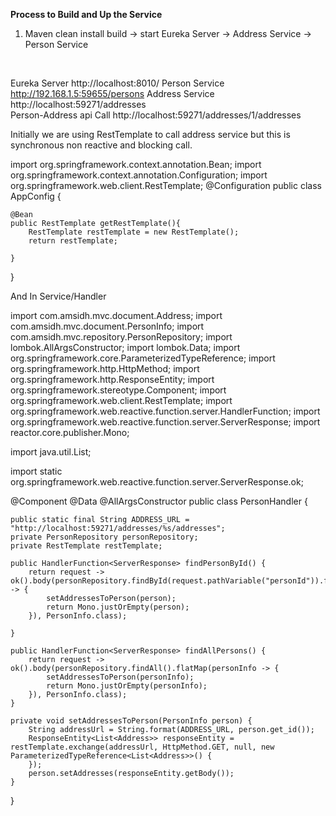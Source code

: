 <b> Process to Build and Up the Service  </b>
1) Maven clean install build -> start Eureka Server -> Address Service -> Person Service
<br>

Eureka Server  http://localhost:8010/
Person Service http://192.168.1.5:59655/persons
Address Service http://localhost:59271/addresses
<br>
Person-Address api Call http://localhost:59271/addresses/1/addresses

Initially we are using RestTemplate to call address service but this is synchronous non reactive and blocking call.

import org.springframework.context.annotation.Bean;
import org.springframework.context.annotation.Configuration;
import org.springframework.web.client.RestTemplate;
@Configuration
public class AppConfig {

    @Bean
    public RestTemplate getRestTemplate(){
        RestTemplate restTemplate = new RestTemplate();
        return restTemplate;

    }
}



And In Service/Handler


import com.amsidh.mvc.document.Address;
import com.amsidh.mvc.document.PersonInfo;
import com.amsidh.mvc.repository.PersonRepository;
import lombok.AllArgsConstructor;
import lombok.Data;
import org.springframework.core.ParameterizedTypeReference;
import org.springframework.http.HttpMethod;
import org.springframework.http.ResponseEntity;
import org.springframework.stereotype.Component;
import org.springframework.web.client.RestTemplate;
import org.springframework.web.reactive.function.server.HandlerFunction;
import org.springframework.web.reactive.function.server.ServerResponse;
import reactor.core.publisher.Mono;

import java.util.List;

import static org.springframework.web.reactive.function.server.ServerResponse.ok;

@Component
@Data
@AllArgsConstructor
public class PersonHandler {

    public static final String ADDRESS_URL = "http://localhost:59271/addresses/%s/addresses";
    private PersonRepository personRepository;
    private RestTemplate restTemplate;

    public HandlerFunction<ServerResponse> findPersonById() {
        return request -> ok().body(personRepository.findById(request.pathVariable("personId")).flatMap(person -> {
            setAddressesToPerson(person);
            return Mono.justOrEmpty(person);
        }), PersonInfo.class);

    }

    public HandlerFunction<ServerResponse> findAllPersons() {
        return request -> ok().body(personRepository.findAll().flatMap(personInfo -> {
            setAddressesToPerson(personInfo);
            return Mono.justOrEmpty(personInfo);
        }), PersonInfo.class);
    }

    private void setAddressesToPerson(PersonInfo person) {
        String addressUrl = String.format(ADDRESS_URL, person.get_id());
        ResponseEntity<List<Address>> responseEntity = restTemplate.exchange(addressUrl, HttpMethod.GET, null, new ParameterizedTypeReference<List<Address>>() {
        });
        person.setAddresses(responseEntity.getBody());
    }


}


